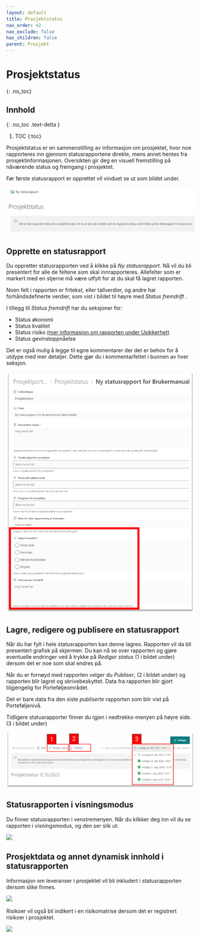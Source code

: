 ```yaml
---
layout: default
title: Prosjektstatus
nav_order: 42
nav_exclude: false
has_children: false
parent: Prosjekt
---
```


# Prosjektstatus
{: .no_toc}

## Innhold
{: .no_toc .text-delta }

1. TOC
{:toc}

Prosjektstatus er en sammenstilling av informasjon om prosjektet, hvor noe rapporteres inn gjennom statusrapportene direkte, mens annet hentes fra prosjektinformasjonen. Oversikten gir deg en visuell fremstilling på nåværende status og fremgang i prosjektet.

Før første statusrapport er opprettet vil vinduet se ut som bildet under.

![](./media/nystatusrapport.png)

## Opprette en statusrapport

Du oppretter statusrapporten ved å klikke på *Ny statusrapport*. Nå vil du bli presentert for alle de feltene som skal innrapporteres. Allefelter som er markert med en stjerne må være utfylt for at du skal få lagret rapporten.

Noen felt i rapporten er fritekst, eller tallverdier, og andre har forhåndsdefinerte verdier, som vist i bildet til høyre med *Status fremdrift* .

I tillegg til *Status fremdrift* har du seksjoner for:

  - Status økonomi
  - Status kvalitet
  - Status risiko [(mer informasjon om rapporten under Usikkerhet)](./4.4.5%20Usikkerhet.html)
  - Status gevinstoppnåelse

Det er også mulig å legge til egne kommentarer der det er behov for å utdype med mer detaljer. Dette gjør du i kommentarfeltet i bunnen av hver seksjon.

![](./media/kommentarfremdrift.png)

## Lagre, redigere og publisere en statusrapport

Når du har fylt i hele statusrapporten kan denne lagres. Rapporten vil da bli presentert grafisk på skjermen. Du kan nå se over rapporten og gjøre eventuelle endringer ved å trykke på *Rediger status* (1 i bildet under) dersom det er noe som skal endres på.

Når du er fornøyd med rapporten velger du *Publiser*, (2 i bildet under) og rapporten blir lagret og skrivebeskyttet. Data fra rapporten blir gjort tilgjengelig for Porteføljeområdet.

Det er bare data fra den siste *publiserte* rapporten som blir vist på Porteføljenivå.

Tidligere statusrapporter finner du igjen i nedtrekks-menyen på høyre side. (3 i bildet under)

![](./media/redigerstatusprosjektinformasjon.png) 

## Statusrapporten i visningsmodus

Du finner statusrapporten i venstremenyen. Når du klikker deg inn vil du se rapporten i visningsmodus, og den ser slik ut:

![](./media/image53.png)

## Prosjektdata og annet dynamisk innhold i statusrapporten

Informasjon om leveranser i prosjektet vil bli inkludert i
statusrapporten dersom slike finnes.

![](./media/image54.png)

Risikoer vil også bli indikert i en risikomatrise dersom det er
registrert risikoer i prosjektet.

![](./media/image55.png)
